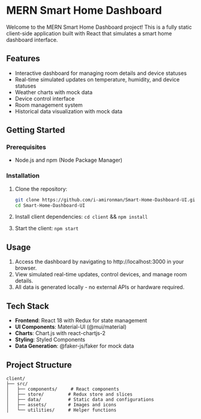 # MERN Smart Home Dashboard 

Welcome to the MERN Smart Home Dashboard project! This is a fully static client-side application built with React that simulates a smart home dashboard interface.

## Features

- Interactive dashboard for managing room details and device statuses
- Real-time simulated updates on temperature, humidity, and device statuses
- Weather charts with mock data
- Device control interface
- Room management system
- Historical data visualization with mock data

## Getting Started

### Prerequisites

- Node.js and npm (Node Package Manager)

### Installation

1. Clone the repository:

   ```bash
   git clone https://github.com/i-amironman/Smart-Home-Dashboard-UI.git
   cd Smart-Home-Dashboard-UI
   ```

2. Install client dependencies: `cd client` && `npm install`

3. Start the client: `npm start`

## Usage

1. Access the dashboard by navigating to http://localhost:3000 in your browser.
2. View simulated real-time updates, control devices, and manage room details.
3. All data is generated locally - no external APIs or hardware required.

## Tech Stack

- **Frontend**: React 18 with Redux for state management
- **UI Components**: Material-UI (@mui/material)
- **Charts**: Chart.js with react-chartjs-2
- **Styling**: Styled Components
- **Data Generation**: @faker-js/faker for mock data

## Project Structure

```
client/
├── src/
│   ├── components/     # React components
│   ├── store/         # Redux store and slices
│   ├── data/          # Static data and configurations
│   ├── assets/        # Images and icons
│   └── utilities/     # Helper functions
```

